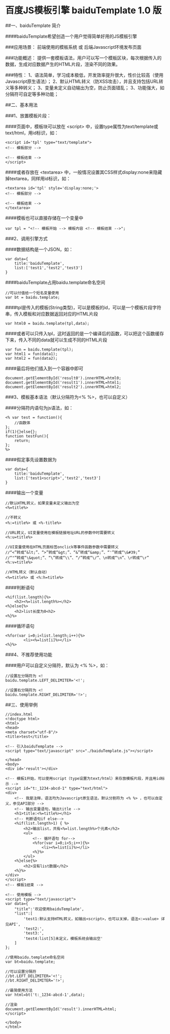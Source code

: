 百度JS模板引擎 baiduTemplate 1.0 版
==========================

##一、baiduTemplate 简介

####baiduTemplate希望创造一个用户觉得简单好用的JS模板引擎

###应用场景：
	前端使用的模板系统  或  后端Javascript环境发布页面

###功能概述：
	提供一套模板语法，用户可以写一个模板区块，每次根据传入的数据，生成对应数据产生的HTML片段，渲染不同的效果。

###特性：
	1、语法简单，学习成本极低，开发效率提升很大，性价比较高（使用Javascript原生语法）；
	2、默认HTML转义（防XSS攻击），并且支持包括URL转义等多种转义；
	3、变量未定义自动输出为空，防止页面错乱；
	3、功能强大，如分隔符可自定等多种功能；

##二、基本用法

###1、放置模板片段：

####页面中，模板块可以放在 &lt;script&gt; 中，设置type属性为text/template或text/html，用id标识，如：

	<script id='tpl' type="text/template">
	<!-- 模板部分 -->

	<!-- 模板结束 -->	
	</script>

####或者存放在 &lt;textarea&gt; 中，一般情况设置其CSS样式display:none来隐藏掉textarea，同样用id标识，如：

	<textarea id='tpl' style='display:none;'>
	<!-- 模板部分 -->

	<!-- 模板结束 -->	
	</textarea>

####模板也可以直接存储在一个变量中

	var tpl = "<!-- 模板开始 --> 模板内容 <!-- 模板结束 -->";

###2、调用引擎方式

####数据结构是一个JSON，如：

	var data={
		title:'baiduTemplate',
		list:['test1','test2','test3']
	}

####baiduTemplate占用baidu.template命名空间

	//可以付值给一个短名变量使用
	var bt = baidu.template;

####tpl是传入的模板(String类型)，可以是模板的id，可以是一个模板片段字符串，传入模板和对应数据返回对应的HTML片段

	var html0 = baidu.template(tpl,data);

####或者可以只传入tpl，这时返回的是一个编译后的函数，可以把这个函数缓存下来，传入不同的data就可以生成不同的HTML片段

	var fun = baidu.template(tpl);
	var html1 = fun(data1);
	var html2 = fun(data2);

####最后将他们插入到一个容器中即可

	document.getElementById('result0').innerHTML=html0;
	document.getElementById('result1').innerHTML=html1;
	document.getElementById('result2').innerHTML=html2;

###3、模板基本语法（默认分隔符为<% %>，也可以自定义）

####分隔符内语句为js语法，如：

	<% var test = function(){
		//函数体
	};
	if(1){}else{};
	function testFun(){
		return;
	};
	%>

####假定事先设置数据为

	var data={
		title:'baiduTemplate',
		list:['test1<script>','test2','test3']
	}

####输出一个变量

	//默认HTML转义，如果变量未定义输出为空
	<%=title%>  

	//不转义
	<%:=title%> 或 <%-title%>

	//URL转义，UI变量使用在模板链接地址URL的参数中时需要转义
	<%:u=title%>

	//UI变量使用在HTML页面标签onclick等事件函数参数中需要转义
	//“<”转成“&lt;”、“>”转成“&gt;”、“&”转成“&amp;”、“'”转成“\&#39;”
	//“"”转成“\&quot;”、“\”转成“\\”、“/”转成“\/”、\n转成“\n”、\r转成“\r”
	<%:v=title%>

	//HTML转义（默认自动）
	<%=title%> 或 <%:h=title%>

####判断语句

	<%if(list.length){%>
		<h2><%=list.length%></h2>
	<%}else{%>
		<h2>list长度为0<h2>
	<%}%>

####循环语句

	<%for(var i=0;i<list.length;i++){%>
			<li><%=list[i]%></li>
	<%}%>

###4、不推荐使用功能

####用户可以自定义分隔符，默认为 <% %>，如：
	
	//设置左分隔符为 <!
	baidu.template.LEFT_DELIMITER='<!';

	//设置右分隔符为 <!	
	baidu.template.RIGHT_DELIMITER='!>';


##三、使用举例

	//index.html
	<!doctype html>
	<html>
	<head>
	<meta charset="utf-8"/>
	<title>test</title>

	<!-- 引入baiduTemplate -->
	<script type="text/javascript" src="./baiduTemplate.js"></script>

	</head>
	<body>
	<div id='result'></div>

	<!-- 模板1开始，可以使用script（type设置为text/html）来存放模板片段，并且用id标示 -->
	<script id="t:_1234-abcd-1" type="text/html">
	<div>
		<!-- 我是注释，语法均为Javascript原生语法，默认分割符为 <% %> ，也可以自定义，参见API部分 -->
		<!-- 输出变量语句，输出title -->
		<h1>title:<%=title%></h1>
		<!-- 判断语句if else-->
		<%if(list.length>1) { %>
			<h2>输出list，共有<%=list.length%>个元素</h2>
			<ul>
				<!-- 循环语句 for-->
				<%for(var i=0;i<5;i++){%>
					<li><%=list[i]%></li>
				<%}%>
			</ul>
		<%}else{%>
			<h2>没有list数据</h2>	
		<%}%>
	</div>	
	</script>
	<!-- 模板1结束 -->

	<!-- 使用模板 -->
	<script type="text/javascript">
	var data={
		"title":'欢迎使用baiduTemplate',
		"list":[
			'test1:默认支持HTML转义，如输出<script>，也可以关掉，语法<:=value> 详见API',
			'test2:',
			'test3:',
			'test4:list[5]未定义，模板系统会输出空'
		]
	};

	//使用baidu.template命名空间
	var bt=baidu.template;

	//可以设置分隔符
	//bt.LEFT_DELIMITER='<!';
	//bt.RIGHT_DELIMITER='!>';

	//最简使用方法
	var html=bt('t:_1234-abcd-1',data);

	//渲染
	document.getElementById('result').innerHTML=html;
	</script>

	</body>
	</html>